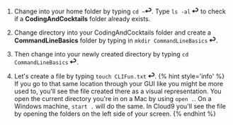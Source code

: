 1. Change into your home folder by typing `cd ~`![](images/enter.png). Type `ls -al` ![](images/enter.png) to check if a **CodingAndCocktails** folder already exists.

2. Change directory into your CodingAndCocktails folder and create a **CommandLineBasics** folder by typing in `mkdir CommandLineBasics` ![](images/enter.png).

3. Then change into your newly created directory by typing `cd CommandLineBasics` ![](images/enter.png).

4. Let's create a file by typing `touch CLIFun.txt` ![](images/enter.png).
    {% hint style='info' %}
If you go to that same location through your GUI like you might be more used to, you'll see the file created there as a visual representation. You open the current directory you're in on a Mac by using `open .`. On a Windows machine, `start .` will do the same. In Cloud9 you'll see the file by opening the folders on the left side of your screen.
    {% endhint %}
